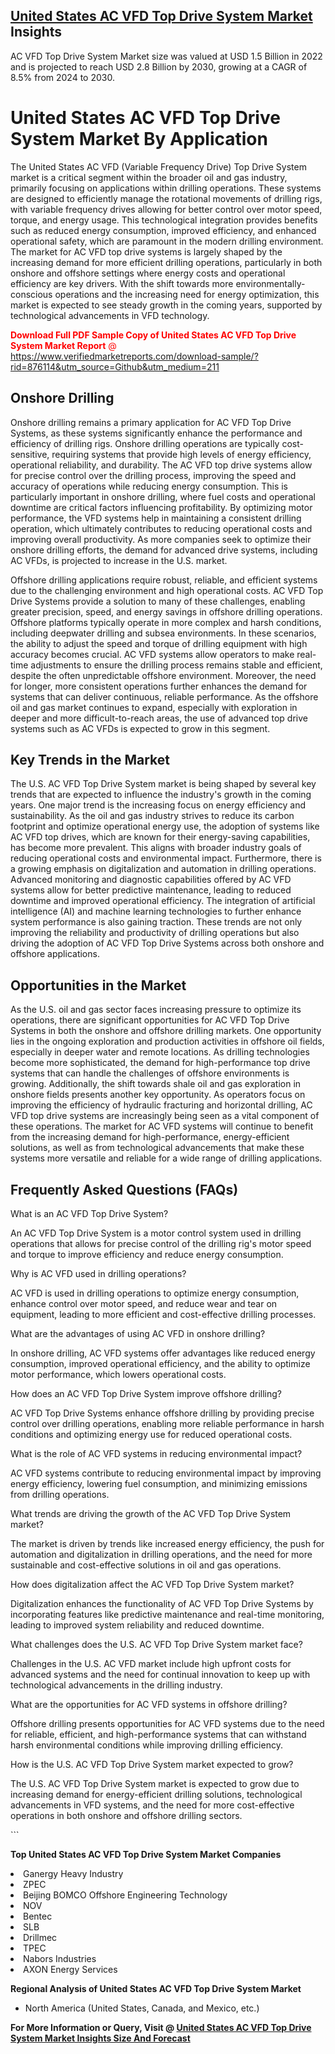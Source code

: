 <h2><a href="https://www.verifiedmarketreports.com/download-sample/?rid=876114&amp;utm_source=Github&amp;utm_medium=211" target="_blank">United States AC VFD Top Drive System Market</a> Insights</h2><p>AC VFD Top Drive System Market size was valued at USD 1.5 Billion in 2022 and is projected to reach USD 2.8 Billion by 2030, growing at a CAGR of 8.5% from 2024 to 2030.</p><p><h1>United States AC VFD Top Drive System Market By Application</h1><p>The United States AC VFD (Variable Frequency Drive) Top Drive System market is a critical segment within the broader oil and gas industry, primarily focusing on applications within drilling operations. These systems are designed to efficiently manage the rotational movements of drilling rigs, with variable frequency drives allowing for better control over motor speed, torque, and energy usage. This technological integration provides benefits such as reduced energy consumption, improved efficiency, and enhanced operational safety, which are paramount in the modern drilling environment. The market for AC VFD top drive systems is largely shaped by the increasing demand for more efficient drilling operations, particularly in both onshore and offshore settings where energy costs and operational efficiency are key drivers. With the shift towards more environmentally-conscious operations and the increasing need for energy optimization, this market is expected to see steady growth in the coming years, supported by technological advancements in VFD technology.</p><p><p><span class=""><span style="color: #ff0000;"><strong>Download Full PDF Sample Copy of United States AC VFD Top Drive System Market Report</strong> @ </span><a href="https://www.verifiedmarketreports.com/download-sample/?rid=876114&amp;utm_source=Github&amp;utm_medium=211" target="_blank">https://www.verifiedmarketreports.com/download-sample/?rid=876114&amp;utm_source=Github&amp;utm_medium=211</a></span></p></p><h2>Onshore Drilling</h2><p>Onshore drilling remains a primary application for AC VFD Top Drive Systems, as these systems significantly enhance the performance and efficiency of drilling rigs. Onshore drilling operations are typically cost-sensitive, requiring systems that provide high levels of energy efficiency, operational reliability, and durability. The AC VFD top drive systems allow for precise control over the drilling process, improving the speed and accuracy of operations while reducing energy consumption. This is particularly important in onshore drilling, where fuel costs and operational downtime are critical factors influencing profitability. By optimizing motor performance, the VFD systems help in maintaining a consistent drilling operation, which ultimately contributes to reducing operational costs and improving overall productivity. As more companies seek to optimize their onshore drilling efforts, the demand for advanced drive systems, including AC VFDs, is projected to increase in the U.S. market.</p><p>Offshore drilling applications require robust, reliable, and efficient systems due to the challenging environment and high operational costs. AC VFD Top Drive Systems provide a solution to many of these challenges, enabling greater precision, speed, and energy savings in offshore drilling operations. Offshore platforms typically operate in more complex and harsh conditions, including deepwater drilling and subsea environments. In these scenarios, the ability to adjust the speed and torque of drilling equipment with high accuracy becomes crucial. AC VFD systems allow operators to make real-time adjustments to ensure the drilling process remains stable and efficient, despite the often unpredictable offshore environment. Moreover, the need for longer, more consistent operations further enhances the demand for systems that can deliver continuous, reliable performance. As the offshore oil and gas market continues to expand, especially with exploration in deeper and more difficult-to-reach areas, the use of advanced top drive systems such as AC VFDs is expected to grow in this segment.</p><h2>Key Trends in the Market</h2><p>The U.S. AC VFD Top Drive System market is being shaped by several key trends that are expected to influence the industry's growth in the coming years. One major trend is the increasing focus on energy efficiency and sustainability. As the oil and gas industry strives to reduce its carbon footprint and optimize operational energy use, the adoption of systems like AC VFD top drives, which are known for their energy-saving capabilities, has become more prevalent. This aligns with broader industry goals of reducing operational costs and environmental impact. Furthermore, there is a growing emphasis on digitalization and automation in drilling operations. Advanced monitoring and diagnostic capabilities offered by AC VFD systems allow for better predictive maintenance, leading to reduced downtime and improved operational efficiency. The integration of artificial intelligence (AI) and machine learning technologies to further enhance system performance is also gaining traction. These trends are not only improving the reliability and productivity of drilling operations but also driving the adoption of AC VFD Top Drive Systems across both onshore and offshore applications.</p><h2>Opportunities in the Market</h2><p>As the U.S. oil and gas sector faces increasing pressure to optimize its operations, there are significant opportunities for AC VFD Top Drive Systems in both the onshore and offshore drilling markets. One opportunity lies in the ongoing exploration and production activities in offshore oil fields, especially in deeper water and remote locations. As drilling technologies become more sophisticated, the demand for high-performance top drive systems that can handle the challenges of offshore environments is growing. Additionally, the shift towards shale oil and gas exploration in onshore fields presents another key opportunity. As operators focus on improving the efficiency of hydraulic fracturing and horizontal drilling, AC VFD top drive systems are increasingly being seen as a vital component of these operations. The market for AC VFD systems will continue to benefit from the increasing demand for high-performance, energy-efficient solutions, as well as from technological advancements that make these systems more versatile and reliable for a wide range of drilling applications.</p><h2>Frequently Asked Questions (FAQs)</h2><p>What is an AC VFD Top Drive System?</p><p>An AC VFD Top Drive System is a motor control system used in drilling operations that allows for precise control of the drilling rig's motor speed and torque to improve efficiency and reduce energy consumption.</p><p>Why is AC VFD used in drilling operations?</p><p>AC VFD is used in drilling operations to optimize energy consumption, enhance control over motor speed, and reduce wear and tear on equipment, leading to more efficient and cost-effective drilling processes.</p><p>What are the advantages of using AC VFD in onshore drilling?</p><p>In onshore drilling, AC VFD systems offer advantages like reduced energy consumption, improved operational efficiency, and the ability to optimize motor performance, which lowers operational costs.</p><p>How does an AC VFD Top Drive System improve offshore drilling?</p><p>AC VFD Top Drive Systems enhance offshore drilling by providing precise control over drilling operations, enabling more reliable performance in harsh conditions and optimizing energy use for reduced operational costs.</p><p>What is the role of AC VFD systems in reducing environmental impact?</p><p>AC VFD systems contribute to reducing environmental impact by improving energy efficiency, lowering fuel consumption, and minimizing emissions from drilling operations.</p><p>What trends are driving the growth of the AC VFD Top Drive System market?</p><p>The market is driven by trends like increased energy efficiency, the push for automation and digitalization in drilling operations, and the need for more sustainable and cost-effective solutions in oil and gas operations.</p><p>How does digitalization affect the AC VFD Top Drive System market?</p><p>Digitalization enhances the functionality of AC VFD Top Drive Systems by incorporating features like predictive maintenance and real-time monitoring, leading to improved system reliability and reduced downtime.</p><p>What challenges does the U.S. AC VFD Top Drive System market face?</p><p>Challenges in the U.S. AC VFD market include high upfront costs for advanced systems and the need for continual innovation to keep up with technological advancements in the drilling industry.</p><p>What are the opportunities for AC VFD systems in offshore drilling?</p><p>Offshore drilling presents opportunities for AC VFD systems due to the need for reliable, efficient, and high-performance systems that can withstand harsh environmental conditions while improving drilling efficiency.</p><p>How is the U.S. AC VFD Top Drive System market expected to grow?</p><p>The U.S. AC VFD Top Drive System market is expected to grow due to increasing demand for energy-efficient drilling solutions, technological advancements in VFD systems, and the need for more cost-effective operations in both onshore and offshore drilling sectors.</p>```</p><p><strong>Top United States AC VFD Top Drive System Market Companies</strong></p><div data-test-id=""><p><li>Ganergy Heavy Industry</li><li> ZPEC</li><li> Beijing BOMCO Offshore Engineering Technology</li><li> NOV</li><li> Bentec</li><li> SLB</li><li> Drillmec</li><li> TPEC</li><li> Nabors Industries</li><li> AXON Energy Services</li></p><div><strong>Regional Analysis of&nbsp;United States AC VFD Top Drive System Market</strong></div><ul><li dir="ltr"><p dir="ltr">North America&nbsp;(United States, Canada, and Mexico, etc.)</p></li></ul><p><strong>For More Information or Query, Visit @&nbsp;</strong><strong><a href="https://www.verifiedmarketreports.com/product/ac-vfd-top-drive-system-market/?utm_source=Github&amp;utm_medium=211" target="_blank">United States AC VFD Top Drive System Market Insights Size And Forecast</a></strong></p></div>
